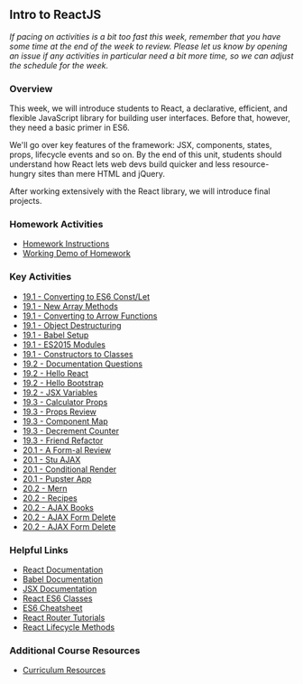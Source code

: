 ## Intro to ReactJS

_If pacing on activities is a bit too fast this week, remember that you have
some time at the end of the week to review. Please let us know by opening
an issue if any activities in particular need a bit more time, so we can
adjust the schedule for the week._

### Overview

This week, we will introduce students to React, a declarative, efficient, and flexible JavaScript library for building user interfaces. Before that, however,
they need a basic primer in ES6.

We'll go over key features of the framework: JSX, components, states, props, lifecycle events and so on. By the end of this unit, students should understand how React lets web devs build quicker and less resource-hungry sites than mere HTML and jQuery.

After working extensively with the React library, we will introduce final projects.

### Homework Activities

* [Homework Instructions](../../../01-Class-Content/20-react/02-Homework/Instructions/homework_instructions.md)
* [Working Demo of Homework](https://react-is-awesome.herokuapp.com/)

### Key Activities

* [19.1 - Converting to ES6 Const/Let](../../../01-Class-Content/19-react/01-Activities/103-Stu_RedoWarmup)
* [19.1 - New Array Methods](../../../01-Class-Content/19-react/01-Activities/106-Stu_Arrays)
* [19.1 - Converting to Arrow Functions](../../../01-Class-Content/19-react/01-Activities/108-Stu_ArrowArrays)
* [19.1 - Object Destructuring](../../../01-Class-Content/19-react/01-Activities/109-Stu_ObjDestruct)
* [19.1 - Babel Setup](../../../01-Class-Content/19-react/01-Activities/110-Stu_BabelSetup)
* [19.1 - ES2015 Modules](../../../01-Class-Content/19-react/01-Activities/112-Stu_ES2015Modules)
* [19.1 - Constructors to Classes](../../../01-Class-Content/19-react/01-Activities/114-Stu_ConstructorsToClasses)
* [19.2 - Documentation Questions](../../../01-Class-Content/19-react/01-Activities/01-Stu_DocumentationQuestions)
* [19.2 - Hello React](../../../01-Class-Content/19-react/01-Activities/02-Stu_HelloReact)
* [19.2 - Hello Bootstrap](../../../01-Class-Content/19-react/01-Activities/05-Stu_HelloBootstrap)
* [19.2 - JSX Variables](../../../01-Class-Content/19-react/01-Activities/07-Stu_JSXVariables)
* [19.3 - Calculator Props](../../../01-Class-Content/19-react/01-Activities/11-Stu_PropsCalculator)
* [19.3 - Props Review](../../../01-Class-Content/19-react/01-Activities/12-Stu_PropsReview)
* [19.3 - Component Map](../../../01-Class-Content/19-react/01-Activities/13-Stu_ComponentMap)
* [19.3 - Decrement Counter](../../../01-Class-Content/19-react/01-Activities/15-Stu_DecrementCounter)
* [19.3 - Friend Refactor](../../../01-Class-Content/19-react/01-Activities/16-Stu_FriendRefactor)
* [20.1 - A Form-al Review](../../../01-Class-Content/20-react/01-Activities/01-Stu_FormalReview)
* [20.1 - Stu AJAX](../../../01-Class-Content/20-react/01-Activities/03-Stu_AJAX)
* [20.1 - Conditional Render](../../../01-Class-Content/20-react/01-Activities/04-Stu_ConditionalRender)
* [20.1 - Pupster App](../../../01-Class-Content/20-react/01-Activities/06-Stu_PupsterApp)
* [20.2 - Mern](../../../01-Class-Content/20-react/01-Activities/07-Ins_Mern)
* [20.2 - Recipes](../../../01-Class-Content/20-react/01-Activities/08-Stu_Recipes)
* [20.2 - AJAX Books](../../../01-Class-Content/20-react/01-Activities/09-Stu_AJAXBooks)
* [20.2 - AJAX Form Delete](../../../01-Class-Content/20-react/01-Activities/10-Stu_AJAXFormDelete)
* [20.2 - AJAX Form Delete](../../../01-Class-Content/20-react/01-Activities/11-Stu_ReactRouter)

### Helpful Links

* [React Documentation](https://facebook.github.io/react/docs/getting-started.html)
* [Babel Documentation](https://babeljs.io/docs/setup/#installation)
* [JSX Documentation](https://facebook.github.io/react/docs/jsx-in-depth.html)
* [React ES6 Classes](https://facebook.github.io/react/docs/reusable-components.html#es6-classes)
* [ES6 Cheatsheet](https://github.com/DrkSephy/es6-cheatsheet)
* [React Router Tutorials](https://github.com/ReactTraining/react-router/tree/master/docs)
* [React Lifecycle Methods](https://levelup.gitconnected.com/componentdidmakesense-react-lifecycle-explanation-393dcb19e459)

### Additional Course Resources

* [Curriculum Resources](https://github.com/coding-boot-camp/curriculum-resources)
